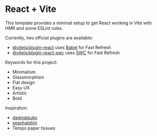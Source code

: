 # React + Vite

This template provides a minimal setup to get React working in Vite with HMR and some ESLint rules.

Currently, two official plugins are available:

- [@vitejs/plugin-react](https://github.com/vitejs/vite-plugin-react/blob/main/packages/plugin-react/README.md) uses [Babel](https://babeljs.io/) for Fast Refresh
- [@vitejs/plugin-react-swc](https://github.com/vitejs/vite-plugin-react-swc) uses [SWC](https://swc.rs/) for Fast Refresh

Keywords for this project:
- Minimalism
- Glassmorphism
- Flat design
- Easy UX
- Artistic
- Bold



Inspiration:
- [daginatsuko](https://daginatsuko.com/)
- [seanhalphin](https://www.seanhalpin.xyz/)
- Tempo paper tissues